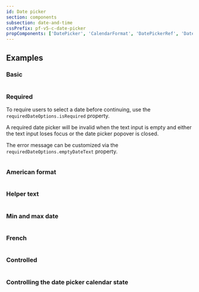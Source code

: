 ```yaml
---
id: Date picker
section: components
subsection: date-and-time
cssPrefix: pf-v5-c-date-picker
propComponents: ['DatePicker', 'CalendarFormat', 'DatePickerRef', 'DatePickerRequiredObject']
---
```


## Examples

### Basic

```ts file="./DatePickerBasic.tsx"

```

### Required

To require users to select a date before continuing, use the `requiredDateOptions.isRequired` property.

A required date picker will be invalid when the text input is empty and either the text input loses focus or the date picker popover is closed.

The error message can be customized via the `requiredDateOptions.emptyDateText` property.

```ts file="./DatePickerRequired.tsx"

```

### American format

```ts file="./DatePickerAmerican.tsx"

```

### Helper text

```ts file="./DatePickerHelperText.tsx"

```

### Min and max date

```ts file="./DatePickerMinMax.tsx"

```

### French

```ts file="./DatePickerFrench.tsx"

```

### Controlled

```ts file="./DatePickerControlled.tsx"

```

### Controlling the date picker calendar state

```ts file="./DatePickerControlledCalendar.tsx"

```
